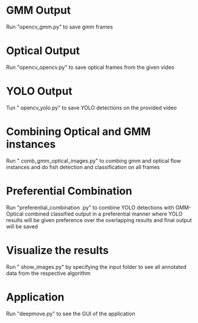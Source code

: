 
 # GMM Output
Run "opencv_gmm.py" to save gmm frames
# Optical Output
Run "opencv_opencv.py" to save optical frames from the given video
# YOLO Output
Tun " opencv_yolo.py" to save YOLO detections on the provided video
# Combining Optical and GMM instances
Run " comb_gmm_optical_images.py" to combing gmm and optical flow instances and do fish detection and classification on all frames
# Preferential Combination
Run "preferential_combination .py" to combine YOLO detections with GMM-Optical combined classified output in a preferential manner where YOLO results will be given preference over the overlapping results and final output will be saved
# Visualize the results
Run " show_images.py" by specifying the input folder to see all annotated data from the respective algorithm
# Application
Run "deepmove.py" to see the GUI of the application
